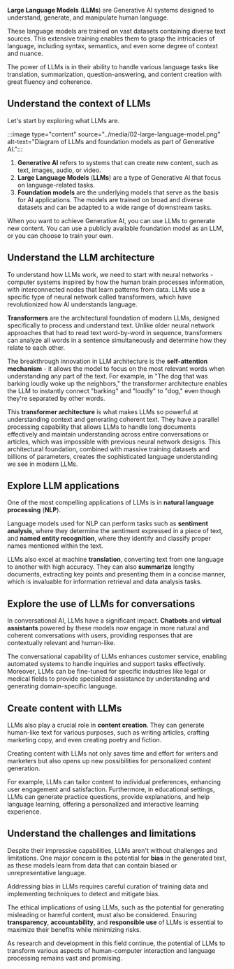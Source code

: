 **Large Language Models** (**LLMs**) are Generative AI systems designed to understand, generate, and manipulate human language.

These language models are trained on vast datasets containing diverse text sources. This extensive training enables them to grasp the intricacies of language, including syntax, semantics, and even some degree of context and nuance.

The power of LLMs is in their ability to handle various language tasks like translation, summarization, question-answering, and content creation with great fluency and coherence.

## Understand the context of LLMs

Let's start by exploring what LLMs are.

:::image type="content" source="../media/02-large-language-model.png" alt-text="Diagram of LLMs and foundation models as part of Generative AI.":::

1. **Generative AI** refers to systems that can create new content, such as text, images, audio, or video.
1. **Large Language Models** (**LLMs**) are a type of Generative AI that focus on language-related tasks.
1. **Foundation models** are the underlying models that serve as the basis for AI applications. The models are trained on broad and diverse datasets and can be adapted to a wide range of downstream tasks.

When you want to achieve Generative AI, you can use LLMs to generate new content. You can use a publicly available foundation model as an LLM, or you can choose to train your own.

## Understand the LLM architecture

To understand how LLMs work, we need to start with neural networks - computer systems inspired by how the human brain processes information, with interconnected nodes that learn patterns from data. LLMs use a specific type of neural network called transformers, which have revolutionized how AI understands language.

**Transformers** are the architectural foundation of modern LLMs, designed specifically to process and understand text. Unlike older neural network approaches that had to read text word-by-word in sequence, transformers can analyze all words in a sentence simultaneously and determine how they relate to each other.

The breakthrough innovation in LLM architecture is the **self-attention mechanism** - it allows the model to focus on the most relevant words when understanding any part of the text. For example, in "The dog that was barking loudly woke up the neighbors," the transformer architecture enables the LLM to instantly connect "barking" and "loudly" to "dog," even though they're separated by other words.

This **transformer architecture** is what makes LLMs so powerful at understanding context and generating coherent text. They have a parallel processing capability that allows LLMs to handle long documents effectively and maintain understanding across entire conversations or articles, which was impossible with previous neural network designs. This architectural foundation, combined with massive training datasets and billions of parameters, creates the sophisticated language understanding we see in modern LLMs.

## Explore LLM applications

One of the most compelling applications of LLMs is in **natural language processing** (**NLP**).

Language models used for NLP can perform tasks such as **sentiment analysis**, where they determine the sentiment expressed in a piece of text, and **named entity recognition**, where they identify and classify proper names mentioned within the text.

LLMs also excel at machine **translation**, converting text from one language to another with high accuracy. They can also **summarize** lengthy documents, extracting key points and presenting them in a concise manner, which is invaluable for information retrieval and data analysis tasks.

## Explore the use of LLMs for conversations

In conversational AI, LLMs have a significant impact. **Chatbots** and **virtual assistants** powered by these models now engage in more natural and coherent conversations with users, providing responses that are contextually relevant and human-like.

The conversational capability of LLMs enhances customer service, enabling automated systems to handle inquiries and support tasks effectively. Moreover, LLMs can be fine-tuned for specific industries like legal or medical fields to provide specialized assistance by understanding and generating domain-specific language.

## Create content with LLMs

LLMs also play a crucial role in **content creation**. They can generate human-like text for various purposes, such as writing articles, crafting marketing copy, and even creating poetry and fiction.

Creating content with LLMs not only saves time and effort for writers and marketers but also opens up new possibilities for personalized content generation.

For example, LLMs can tailor content to individual preferences, enhancing user engagement and satisfaction. Furthermore, in educational settings, LLMs can generate practice questions, provide explanations, and help language learning, offering a personalized and interactive learning experience.

## Understand the challenges and limitations

Despite their impressive capabilities, LLMs aren't without challenges and limitations. One major concern is the potential for **bias** in the generated text, as these models learn from data that can contain biased or unrepresentative language.

Addressing bias in LLMs requires careful curation of training data and implementing techniques to detect and mitigate bias.

The ethical implications of using LLMs, such as the potential for generating misleading or harmful content, must also be considered. Ensuring **transparency**, **accountability**, and **responsible use** of LLMs is essential to maximize their benefits while minimizing risks.

As research and development in this field continue, the potential of LLMs to transform various aspects of human-computer interaction and language processing remains vast and promising.
